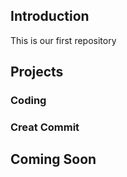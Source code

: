 ## Introduction

This is our first repository

## Projects

### Coding
### Creat Commit

## Coming Soon

